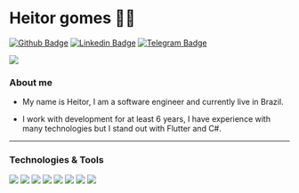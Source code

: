 # Heitor gomes :man_technologist:

[![Github Badge](https://img.shields.io/badge/-Github-000?style=flat-square&logo=Github&logoColor=white&link=https://github.com)](https://github.com/heitor598)
[![Linkedin Badge](https://img.shields.io/badge/-LinkedIn-blue?style=flat-square&logo=Linkedin&logoColor=white&link=https://www.linkedin.com/in/)](https://www.linkedin.com/in/heitor-gomes-9b111460/) 
[![Telegram Badge](https://img.shields.io/badge/-Telegram-white?style=flat-square&logo=Telegram&logoColor=white&link=https://t.me)](https://t.me/heitorgommes)

<a href="https://github.com/heitor598">
  <img align="center" src="https://github-readme-stats.vercel.app/api?username=Heitor598&show_icons=true&line_height=27&count_private=true&title_color=ffffff&text_color=c9cacc&icon_color=9400D3&bg_color=1d1f21&hide=contribs"/>
</a>

### About me

- My name is Heitor, I am a software engineer and currently live in Brazil.

- I work with development for at least 6 years, I have experience with many technologies but I stand out with Flutter and C#.

---
### Technologies & Tools

![](https://img.shields.io/badge/Code-Flutter-informational?style=flat&logo=flutter&logoColor=white&color=D2691E)
![](https://img.shields.io/badge/Code-Swift-informational?style=flat&logo=swift&logoColor=white&color=D2691E)
![](https://img.shields.io/badge/Code-Java-informational?style=flat&logo=java&logoColor=white&color=D2691E)
![](https://img.shields.io/badge/Code-C_Sharp-informational?style=flat&logo=csharp&logoColor=white&color=D2691E)
![](https://img.shields.io/badge/Code-Kotlin-informational?style=flat&logo=kotlin&logoColor=white&color=D2691E)
![](https://img.shields.io/badge/Database-MySql-informational?style=flat&logo=mysql&logoColor=white&color=D2691E)
![](https://img.shields.io/badge/Database-Sql_Server-informational?style=flat&logo=microsoft&logoColor=white&color=D2691E)
![](https://img.shields.io/badge/GitHub-CI/CD-informational?style=flat&logo=github&logoColor=white&color=D2691E)
